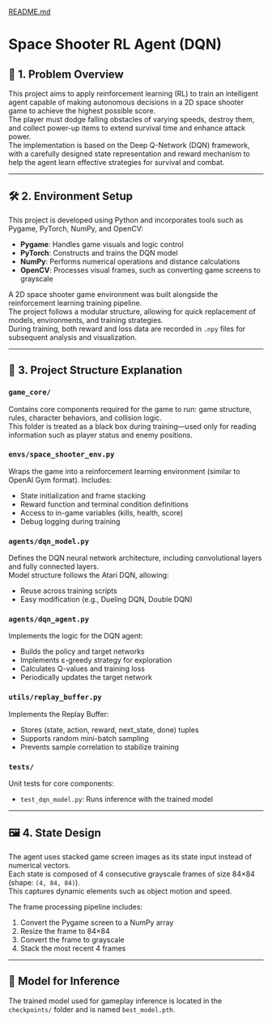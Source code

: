 [README.md](https://github.com/user-attachments/files/20906609/README.md)
# Space Shooter RL Agent (DQN)

## 🧠 1. Problem Overview
This project aims to apply reinforcement learning (RL) to train an intelligent agent capable of making autonomous decisions in a 2D space shooter game to achieve the highest possible score.  
The player must dodge falling obstacles of varying speeds, destroy them, and collect power-up items to extend survival time and enhance attack power.  
The implementation is based on the Deep Q-Network (DQN) framework, with a carefully designed state representation and reward mechanism to help the agent learn effective strategies for survival and combat.

---

## 🛠️ 2. Environment Setup
This project is developed using Python and incorporates tools such as Pygame, PyTorch, NumPy, and OpenCV:

- **Pygame**: Handles game visuals and logic control  
- **PyTorch**: Constructs and trains the DQN model  
- **NumPy**: Performs numerical operations and distance calculations  
- **OpenCV**: Processes visual frames, such as converting game screens to grayscale  

A 2D space shooter game environment was built alongside the reinforcement learning training pipeline.  
The project follows a modular structure, allowing for quick replacement of models, environments, and training strategies.  
During training, both reward and loss data are recorded in `.npy` files for subsequent analysis and visualization.

---

## 📂 3. Project Structure Explanation

### `game_core/`
Contains core components required for the game to run: game structure, rules, character behaviors, and collision logic.  
This folder is treated as a black box during training—used only for reading information such as player status and enemy positions.

### `envs/space_shooter_env.py`
Wraps the game into a reinforcement learning environment (similar to OpenAI Gym format). Includes:

- State initialization and frame stacking  
- Reward function and terminal condition definitions  
- Access to in-game variables (kills, health, score)  
- Debug logging during training  

### `agents/dqn_model.py`
Defines the DQN neural network architecture, including convolutional layers and fully connected layers.  
Model structure follows the Atari DQN, allowing:

- Reuse across training scripts  
- Easy modification (e.g., Dueling DQN, Double DQN)  

### `agents/dqn_agent.py`
Implements the logic for the DQN agent:

- Builds the policy and target networks  
- Implements ε-greedy strategy for exploration  
- Calculates Q-values and training loss  
- Periodically updates the target network  

### `utils/replay_buffer.py`
Implements the Replay Buffer:

- Stores (state, action, reward, next_state, done) tuples  
- Supports random mini-batch sampling  
- Prevents sample correlation to stabilize training  

### `tests/`
Unit tests for core components:

- `test_dqn_model.py`: Runs inference with the trained model  

---

## 🖼️ 4. State Design
The agent uses stacked game screen images as its state input instead of numerical vectors.  
Each state is composed of 4 consecutive grayscale frames of size 84×84 (shape: `(4, 84, 84)`).  
This captures dynamic elements such as object motion and speed.

The frame processing pipeline includes:

1. Convert the Pygame screen to a NumPy array  
2. Resize the frame to 84×84  
3. Convert the frame to grayscale  
4. Stack the most recent 4 frames  

---

## 💾 Model for Inference
The trained model used for gameplay inference is located in the `checkpoints/` folder and is named `best_model.pth`.

